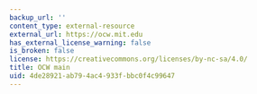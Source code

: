 ```yaml
---
backup_url: ''
content_type: external-resource
external_url: https://ocw.mit.edu
has_external_license_warning: false
is_broken: false
license: https://creativecommons.org/licenses/by-nc-sa/4.0/
title: OCW main
uid: 4de28921-ab79-4ac4-933f-bbc0f4c99647
---
```

